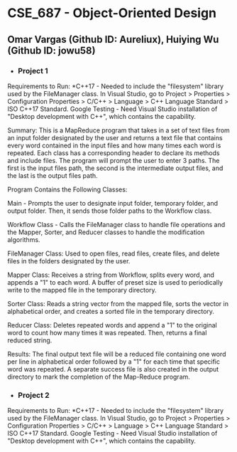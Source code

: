 CSE_687 - Object-Oriented Design<br>
=
Omar Vargas (Github ID: Aureliux), Huiying Wu (Github ID: jowu58)
-
* ### Project 1

Requirements to Run:
*C++17 - Needed to include the "filesystem" library used by the FileManager class.
In Visual Studio, go to Project > Properties > Configuration Properties > C/C++ > Language > C++ Language Standard > ISO C++17 Standard.
Google Testing - Need Visual Studio installation of "Desktop development with C++", which contains the capability.


Summary:
This is a MapReduce program that takes in a set of text files from an input folder designated by the user and returns a text file that contains every word contained in the input files and how many times each word is repeated. Each class has a corresponding header to declare its methods and include files. The program will prompt the user to enter 3 paths. The first is the input files path, the second is the intermediate output files, and the last is the output files path.

Program Contains the Following Classes:

Main - Prompts the user to designate input folder, temporary folder, and output folder. Then, it sends those folder paths to the Workflow class.

Workflow Class - Calls the FileManager class to handle file operations and the Mapper, Sorter, and Reducer classes to handle the modification algorithms.

FileManager Class: Used to open files, read files, create files, and delete files in the folders designated by the user.

Mapper Class: Receives a string from Workflow, splits every word, and appends a "1" to each word. A buffer of preset size is used to periodically write to the mapped file in the temporary directory.

Sorter Class: Reads a string vector from the mapped file, sorts the vector in alphabetical order, and creates a sorted file in the temporary directory.

Reducer Class: Deletes repeated words and append a "1" to the original word to count how many times it was repeated. Then, returns a final reduced string.

Results:
The final output text file will be a reduced file containing one word per line in alphabetical order followed by a "1" for each time that specific word was repeated.
A separate success file is also created in the output directory to mark the completion of the Map-Reduce program.


* ### Project 2

Requirements to Run:
*C++17 - Needed to include the "filesystem" library used by the FileManager class.
In Visual Studio, go to Project > Properties > Configuration Properties > C/C++ > Language > C++ Language Standard > ISO C++17 Standard.
Google Testing - Need Visual Studio installation of "Desktop development with C++", which contains the capability.
